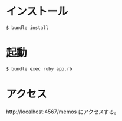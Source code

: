 # インストール

`$ bundle install`

# 起動

`$ bundle exec ruby app.rb`

# アクセス

 http://localhost:4567/memos にアクセスする。
